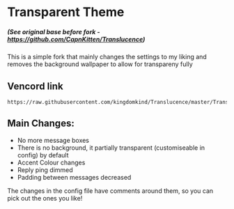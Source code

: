 # Transparent Theme
##### (See original base before fork - https://github.com/CapnKitten/Translucence)

This is a simple fork that mainly changes the settings to my liking and removes the background wallpaper to allow for transpareny fully

## Vencord link
```
https://raw.githubusercontent.com/kingdomkind/Translucence/master/Translucence.theme.css
```

## Main Changes:

- No more message boxes
- There is no background, it partially transparent (customiseable in config) by default
- Accent Colour changes
- Reply ping dimmed
- Padding between messages decreased

The changes in the config file have comments around them, so you can pick out the ones you like!
